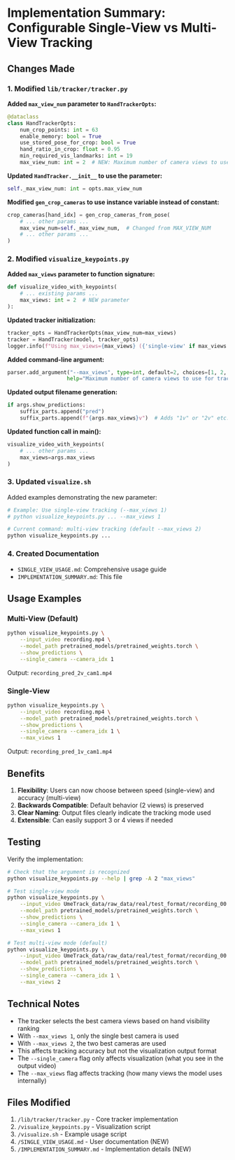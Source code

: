 # Implementation Summary: Configurable Single-View vs Multi-View Tracking

## Changes Made

### 1. Modified `lib/tracker/tracker.py`

**Added `max_view_num` parameter to `HandTrackerOpts`:**
```python
@dataclass
class HandTrackerOpts:
    num_crop_points: int = 63
    enable_memory: bool = True
    use_stored_pose_for_crop: bool = True
    hand_ratio_in_crop: float = 0.95
    min_required_vis_landmarks: int = 19
    max_view_num: int = 2  # NEW: Maximum number of camera views to use
```

**Updated `HandTracker.__init__` to use the parameter:**
```python
self._max_view_num: int = opts.max_view_num
```

**Modified `gen_crop_cameras` to use instance variable instead of constant:**
```python
crop_cameras[hand_idx] = gen_crop_cameras_from_pose(
    # ... other params ...
    max_view_num=self._max_view_num,  # Changed from MAX_VIEW_NUM
    # ... other params ...
)
```

### 2. Modified `visualize_keypoints.py`

**Added `max_views` parameter to function signature:**
```python
def visualize_video_with_keypoints(
    # ... existing params ...
    max_views: int = 2  # NEW parameter
):
```

**Updated tracker initialization:**
```python
tracker_opts = HandTrackerOpts(max_view_num=max_views)
tracker = HandTracker(model, tracker_opts)
logger.info(f"Using max_views={max_views} ({'single-view' if max_views == 1 else 'multi-view'})")
```

**Added command-line argument:**
```python
parser.add_argument("--max_views", type=int, default=2, choices=[1, 2, 3, 4],
                   help="Maximum number of camera views to use for tracking (1=single-view, 2=multi-view, default: 2)")
```

**Updated output filename generation:**
```python
if args.show_predictions:
    suffix_parts.append("pred")
    suffix_parts.append(f"{args.max_views}v")  # Adds "1v" or "2v" etc.
```

**Updated function call in main():**
```python
visualize_video_with_keypoints(
    # ... other params ...
    max_views=args.max_views
)
```

### 3. Updated `visualize.sh`

Added examples demonstrating the new parameter:
```bash
# Example: Use single-view tracking (--max_views 1)
# python visualize_keypoints.py ... --max_views 1

# Current command: multi-view tracking (default --max_views 2)
python visualize_keypoints.py ...
```

### 4. Created Documentation

- `SINGLE_VIEW_USAGE.md`: Comprehensive usage guide
- `IMPLEMENTATION_SUMMARY.md`: This file

## Usage Examples

### Multi-View (Default)
```bash
python visualize_keypoints.py \
    --input_video recording.mp4 \
    --model_path pretrained_models/pretrained_weights.torch \
    --show_predictions \
    --single_camera --camera_idx 1
```

Output: `recording_pred_2v_cam1.mp4`

### Single-View
```bash
python visualize_keypoints.py \
    --input_video recording.mp4 \
    --model_path pretrained_models/pretrained_weights.torch \
    --show_predictions \
    --single_camera --camera_idx 1 \
    --max_views 1
```

Output: `recording_pred_1v_cam1.mp4`

## Benefits

1. **Flexibility**: Users can now choose between speed (single-view) and accuracy (multi-view)
2. **Backwards Compatible**: Default behavior (2 views) is preserved
3. **Clear Naming**: Output files clearly indicate the tracking mode used
4. **Extensible**: Can easily support 3 or 4 views if needed

## Testing

Verify the implementation:
```bash
# Check that the argument is recognized
python visualize_keypoints.py --help | grep -A 2 "max_views"

# Test single-view mode
python visualize_keypoints.py \
    --input_video UmeTrack_data/raw_data/real/test_format/recording_00.mp4 \
    --model_path pretrained_models/pretrained_weights.torch \
    --show_predictions \
    --single_camera --camera_idx 1 \
    --max_views 1

# Test multi-view mode (default)
python visualize_keypoints.py \
    --input_video UmeTrack_data/raw_data/real/test_format/recording_00.mp4 \
    --model_path pretrained_models/pretrained_weights.torch \
    --show_predictions \
    --single_camera --camera_idx 1 \
    --max_views 2
```

## Technical Notes

- The tracker selects the best camera views based on hand visibility ranking
- With `--max_views 1`, only the single best camera is used
- With `--max_views 2`, the two best cameras are used
- This affects tracking accuracy but not the visualization output format
- The `--single_camera` flag only affects visualization (what you see in the output video)
- The `--max_views` flag affects tracking (how many views the model uses internally)

## Files Modified

1. `/lib/tracker/tracker.py` - Core tracker implementation
2. `/visualize_keypoints.py` - Visualization script
3. `/visualize.sh` - Example usage script
4. `/SINGLE_VIEW_USAGE.md` - User documentation (NEW)
5. `/IMPLEMENTATION_SUMMARY.md` - Implementation details (NEW)

